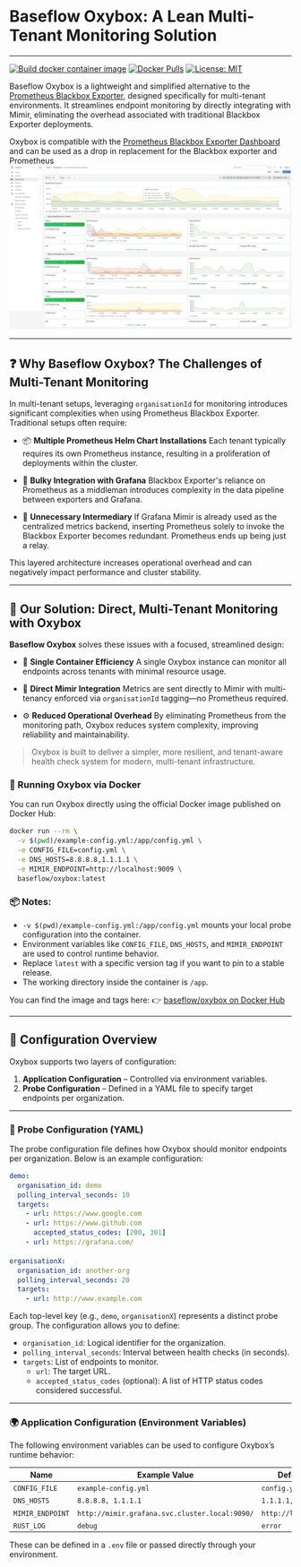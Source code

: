 # Baseflow Oxybox: A Lean Multi-Tenant Monitoring Solution
---
[![Build docker container image](https://github.com/Baseflow/oxybox/actions/workflows/BUILD_AND_DEPLOY.yml/badge.svg)](https://github.com/Baseflow/oxybox/actions/workflows/BUILD_AND_DEPLOY.yml)
[![Docker Pulls](https://img.shields.io/docker/pulls/baseflow/oxybox.svg?maxAge=604800)](https://hub.docker.com/r/baseflow/oxybox/)
[![License: MIT](https://img.shields.io/badge/License-MIT-blue.svg)](https://opensource.org/licenses/MIT)

Baseflow Oxybox is a lightweight and simplified alternative to the [Prometheus
Blackbox Exporter](https://github.com/prometheus/blackbox_exporter), designed
specifically for multi-tenant environments. It streamlines endpoint monitoring
by directly integrating with Mimir, eliminating the overhead associated with
traditional Blackbox Exporter deployments.

Oxybox is compatible with the [Prometheus Blackbox Exporter Dashboard](https://grafana.com/grafana/dashboards/7587-prometheus-blackbox-exporter/)
and can be used as a drop in replacement for the Blackbox exporter and Prometheus
![img](./img/screenshot.png)

---

## ❓ Why Baseflow Oxybox? The Challenges of Multi-Tenant Monitoring

In multi-tenant setups, leveraging `organisationId` for monitoring introduces significant complexities when using Prometheus Blackbox Exporter. Traditional setups often require:

* 📦 **Multiple Prometheus Helm Chart Installations**
  Each tenant typically requires its own Prometheus instance, resulting in a proliferation of deployments within the cluster.

* 🧩 **Bulky Integration with Grafana**
  Blackbox Exporter's reliance on Prometheus as a middleman introduces complexity in the data pipeline between exporters and Grafana.

* 🔁 **Unnecessary Intermediary**
  If Grafana Mimir is already used as the centralized metrics backend, inserting Prometheus solely to invoke the Blackbox Exporter becomes redundant. Prometheus ends up being just a relay.

This layered architecture increases operational overhead and can negatively impact performance and cluster stability.

---

## 🚀 Our Solution: Direct, Multi-Tenant Monitoring with Oxybox

**Baseflow Oxybox** solves these issues with a focused, streamlined design:

* 🧱 **Single Container Efficiency**
  A single Oxybox instance can monitor all endpoints across tenants with minimal resource usage.

* 🎯 **Direct Mimir Integration**
  Metrics are sent directly to Mimir with multi-tenancy enforced via `organisationId` tagging—no Prometheus required.

* ⚙️ **Reduced Operational Overhead**
  By eliminating Prometheus from the monitoring path, Oxybox reduces system complexity, improving reliability and maintainability.

> Oxybox is built to deliver a simpler, more resilient, and tenant-aware health check system for modern, multi-tenant infrastructure.

### 🐳 Running Oxybox via Docker

You can run Oxybox directly using the official Docker image published on Docker Hub:

```sh
docker run --rm \
  -v $(pwd)/example-config.yml:/app/config.yml \
  -e CONFIG_FILE=config.yml \
  -e DNS_HOSTS=8.8.8.8,1.1.1.1 \
  -e MIMIR_ENDPOINT=http://localhost:9009 \
  baseflow/oxybox:latest
```

### 📦 Notes:

* `-v $(pwd)/example-config.yml:/app/config.yml` mounts your local probe configuration into the container.
* Environment variables like `CONFIG_FILE`, `DNS_HOSTS`, and `MIMIR_ENDPOINT` are used to control runtime behavior.
* Replace `latest` with a specific version tag if you want to pin to a stable release.
* The working directory inside the container is `/app`.

You can find the image and tags here:
👉 [baseflow/oxybox on Docker Hub](https://hub.docker.com/r/baseflow/oxybox)

---

## 🔧 Configuration Overview

Oxybox supports two layers of configuration:

1. **Application Configuration** – Controlled via environment variables.
2. **Probe Configuration** – Defined in a YAML file to specify target endpoints per organization.

---

### 📝 Probe Configuration (YAML)

The probe configuration file defines how Oxybox should monitor endpoints per organization. Below is an example configuration:

```yaml
demo:
  organisation_id: demo
  polling_interval_seconds: 10
  targets:
    - url: https://www.google.com
    - url: https://www.github.com
      accepted_status_codes: [200, 301]
    - url: https://grafana.com/

organisationX:
  organisation_id: another-org
  polling_interval_seconds: 20
  targets:
    - url: http://www.example.com
```

Each top-level key (e.g., `demo`, `organisationX`) represents a distinct probe group. The configuration allows you to define:

* `organisation_id`: Logical identifier for the organization.
* `polling_interval_seconds`: Interval between health checks (in seconds).
* `targets`: List of endpoints to monitor.
  * `url`: The target URL.
  * `accepted_status_codes` (optional): A list of HTTP status codes considered successful.

---

### 🌍 Application Configuration (Environment Variables)

The following environment variables can be used to configure Oxybox’s runtime behavior:

| Name             | Example Value                                  | Default Value           |
| ---------------- | ---------------------------------------------- | ----------------------- |
| `CONFIG_FILE`    | `example-config.yml`                           | `config.yml`            |
| `DNS_HOSTS`      | `8.8.8.8, 1.1.1.1`                             | `1.1.1.1, 8.8.8.8`      |
| `MIMIR_ENDPOINT` | `http://mimir.grafana.svc.cluster.local:9090/` | `http://localhost:9009` |
| `RUST_LOG`       | `debug`                                        | `error`                 |


These can be defined in a `.env` file or passed directly through your environment.
